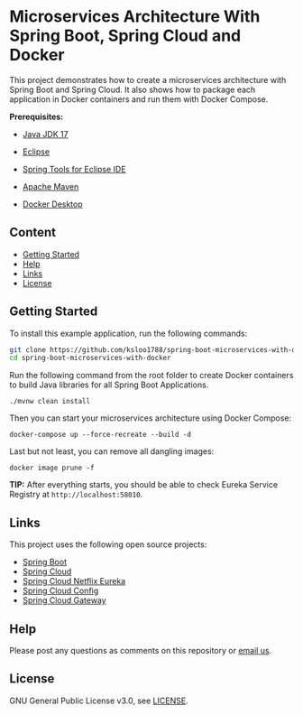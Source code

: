 # Microservices Architecture With Spring Boot, Spring Cloud and Docker

This project demonstrates how to create a microservices architecture with Spring Boot and Spring Cloud. 
It also shows how to package each application in Docker containers and run them with Docker Compose.

**Prerequisites:** 

* [Java JDK 17](https://openjdk.java.net/projects/jdk/17/)

* [Eclipse](https://www.eclipse.org/)

* [Spring Tools for Eclipse IDE](https://marketplace.eclipse.org/content/spring-tools-4-aka-spring-tool-suite-4/)

* [Apache Maven](https://maven.apache.org/)

* [Docker Desktop](https://www.docker.com/)

## Content
* [Getting Started](#getting-started)
* [Help](#help)
* [Links](#links)
* [License](#license)


## Getting Started
To install this example application, run the following commands:

```bash
git clone https://github.com/ksloo1788/spring-boot-microservices-with-docker.git
cd spring-boot-microservices-with-docker
```

Run the following command from the root folder to create Docker containers to build Java libraries for all Spring Boot Applications.

```shell
./mvnw clean install
```

Then you can start your microservices architecture using Docker Compose:

```shell
docker-compose up --force-recreate --build -d
```

Last but not least, you can remove all dangling images:

```shell
docker image prune -f
```

**TIP:** 
After everything starts, you should be able to check Eureka Service Registry at `http://localhost:58010`.

## Links

This project uses the following open source projects:
* [Spring Boot](https://spring.io/projects/spring-boot)
* [Spring Cloud](https://spring.io/projects/spring-cloud)
* [Spring Cloud Netflix Eureka](https://cloud.spring.io/spring-cloud-netflix/multi/multi__service_discovery_eureka_clients.html)
* [Spring Cloud Config](https://cloud.spring.io/spring-cloud-config/multi/multi__quick_start.html)
* [Spring Cloud Gateway](https://spring.io/projects/spring-cloud-gateway)

## Help

Please post any questions as comments on this repository or [email us](mailto:ks_loo@outlook.com). 

## License

GNU General Public License v3.0, see [LICENSE](https://www.gnu.org/licenses/gpl-3.0.en.html).
